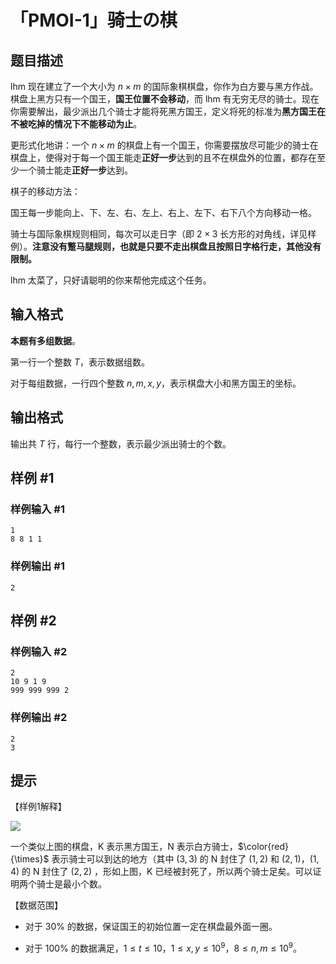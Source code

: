 # 「PMOI-1」骑士の棋

## 题目描述

lhm 现在建立了一个大小为 $n \times m$ 的国际象棋棋盘，你作为白方要与黑方作战。棋盘上黑方只有一个国王，**国王位置不会移动**，而 lhm 有无穷无尽的骑士。现在你需要解出，最少派出几个骑士才能将死黑方国王，定义将死的标准为**黑方国王在不被吃掉的情况下不能移动为止**。

更形式化地讲：一个 $n\times m$ 的棋盘上有一个国王，你需要摆放尽可能少的骑士在棋盘上，使得对于每一个国王能走**正好一步**达到的且不在棋盘外的位置，都存在至少一个骑士能走**正好一步**达到。

棋子的移动方法：

国王每一步能向上、下、左、右、左上、右上、左下、右下八个方向移动一格。

骑士与国际象棋规则相同，每次可以走日字（即 $2\times3$ 长方形的对角线，详见样例）。**注意没有蹩马腿规则，也就是只要不走出棋盘且按照日字格行走，其他没有限制。**

lhm 太菜了，只好请聪明的你来帮他完成这个任务。

## 输入格式

**本题有多组数据**。

第一行一个整数 $T$，表示数据组数。

对于每组数据，一行四个整数 $n,m,x,y$，表示棋盘大小和黑方国王的坐标。

## 输出格式

输出共 $T$ 行，每行一个整数，表示最少派出骑士的个数。

## 样例 #1

### 样例输入 #1
```
1
8 8 1 1
```

### 样例输出 #1

```
2
```

## 样例 #2

### 样例输入 #2
```
2
10 9 1 9
999 999 999 2
```

### 样例输出 #2

```
2
3
```

## 提示

【样例1解释】

![](https://cdn.luogu.com.cn/upload/image_hosting/c5d055nl.png)

一个类似上图的棋盘，$\text{K}$ 表示黑方国王，$\text{N}$ 表示白方骑士，$\color{red}{\times}$ 表示骑士可以到达的地方（其中 $(3,3)$ 的 $\text{N}$ 封住了 $(1,2)$ 和 $(2,1)$，$(1,4)$ 的 $\text{N}$ 封住了 $(2,2)$
，形如上图，$\text{K}$ 已经被封死了，所以两个骑士足矣。可以证明两个骑士是最小个数。

【数据范围】

- 对于 $30\%$ 的数据，保证国王的初始位置一定在棋盘最外面一圈。

- 对于 $100\%$ 的数据满足，$1 \leq t \leq 10$，$1 \leq x,y \leq 10^9$，$8 \leq n,m \leq 10^9$。
